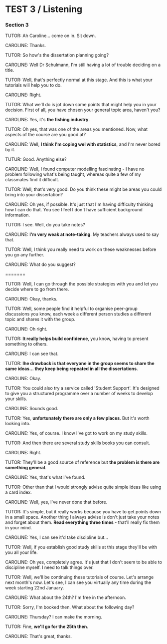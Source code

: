 TEST 3 / Listening  
=======

### Section 3    
  
TUTOR: Ah Caroline... come on in. Sit down.  
  
CAROLINE: Thanks.  
  
TUTOR: So how's the dissertation planning going? 

CAROLINE: Well Dr Schulmann, I'm still having a lot of trouble deciding on a title. 

TUTOR: Well, that's perfectly normal at this stage. And this is what your tutorials will help you to do.  
  
CAROLINE: Right.   
  
TUTOR: What we'll do is jot down some points that might help you in your decision. First of all, you have chosen your general topic area, haven't you? 

CAROLINE: Yes, it's **the fishing industry**.  
  
TUTOR: Oh yes, that was one of the areas you mentioned. Now, what aspects of the course are you good at?  
  
CAROLINE: Well, **I think I'm coping wel with statistics**, and I'm never bored by it.  
  
TUTUR: Good. Anything else?   
  
CAROLINE: Well, I found computer modelling fascinating - I have no problem following what's being taught, whereas quite a few of my classmates find it difficult.  
  
TUTOR: Well, that's very good. Do you think these might be areas you could bring into your dissertation?  
  
CAROLINE: Oh yes, if possible. It's just that I'm having difficulty thinking how I can do that. You see I feel I don't have sufficient background information.   
  
TUTOR: I see. Well, do you take notes?   
  
CAROLINE: **I'm very weak at note-taking**. My teachers always used to say that.  
  
TUTOR: Well, I think you really need to work on these weaknesses before you go any further. 
  
CAROLINE: What do you suggest?   
  
=======  

TUTOR: Well, I can go through the possible strategies with you and let you decide where to go from there.  
  
CAROLINE: Okay, thanks. 

TUTOR: Well, some people find it helpful to organise peer-group discussions you know, each week a different person studies a different topic and shares it with the group. 

CAROLINE: Oh right.  

TUTOR: **It really helps build confidence**, you know, having to present something to others.   
  
CAROLINE: I can see that.   
  
TUTOR: **Ihe drawback is that everyone in the group seems to share the same ideas... they keep being repeated in all the dissertations**.  
  
CAROLINE: Okay.  
  
TUTOR: You could also try a service called 'Student Support'. It's designed to give you a structured programme over a number of weeks to develop your skills.  
  
CAROLINE: Sounds good.  

TUTOR: Yes, **unfortunately there are only a few places**. But it's worth looking into.   
  
CAROLINE: Yes, of course. I know I've got to work on my study skills. 

TUTOR: And then there are several study skills books you can consult.  
  
CAROLINE: Right.  
  
TUTOR: They'll be a good source of reference but **the problem is there are something general**.    
  
CAROLINE: Yes, that's what I've found.  
  
TUTOR: Other than that I would strongly advise quite simple ideas like using a card index.  
  
CAROLINE: Well, yes, I've never done that before.  
  
TUTOR: It's simple, but it really works because you have to get points down in a small space. Another thing I always advise is don't just take your notes and forget about them. **Read everything three times** - that'll really fix them in your mind.  
  
CAROLINE: Yes, I can see it'd take discipline but...  
  
TUTOR: Well, if you establish good study skills at this stage they'll be with you all your life.  
  
CAROLINE: Oh yes, completely agree. It's just that I don't seem to be able to discipline myself. I need to talk things over.  
  
TUTOR: Well, we'll be continuing these tutorials of course. Let's arrange next month's now. Let's see, I can see you virtually any time during the week starting 22nd January.  
  
CAROLINE: What about the 24th? I'm free in the afternoon. 

TUTOR: Sorry, I'm booked then. What about the following day?  
  
CAROLINE: Thursday? I can make the morning.  

TUTOR: Fine, **we'll go for the 25th then**.  

CAROLINE: That's great, thanks.  
